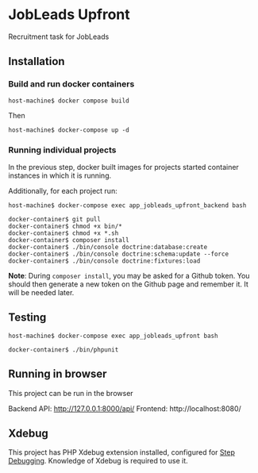 # JobLeads Upfront

Recruitment task for JobLeads

## Installation

### Build and run docker containers

```cli
host-machine$ docker compose build
```

Then

```cli
host-machine$ docker-compose up -d
```

### Running individual projects

In the previous step, docker built images for projects started container instances in which it is running.

Additionally, for each project run:

```cli
host-machine$ docker-compose exec app_jobleads_upfront_backend bash

docker-container$ git pull 
docker-container$ chmod +x bin/*
docker-container$ chmod +x *.sh
docker-container$ composer install
docker-container$ ./bin/console doctrine:database:create
docker-container$ ./bin/console doctrine:schema:update --force
docker-container$ ./bin/console doctrine:fixtures:load
```

**Note**: During `composer install`, you may be asked for a Github token. You should then generate a new token on the
Github page and remember it. It will be needed later.

## Testing

```
host-machine$ docker-compose exec app_jobleads_upfront bash

docker-container$ ./bin/phpunit
```

## Running in browser

This project can be run in the browser

Backend API: http://127.0.0.1:8000/api/
Frontend: http://localhost:8080/

## Xdebug

This project has PHP Xdebug extension installed, configured for [Step Debugging](https://xdebug.org/docs/step_debug).
Knowledge of Xdebug is required to use it.

